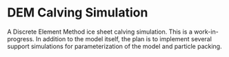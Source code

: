 # DEM Calving Simulation

A Discrete Element Method ice sheet calving simulation. This is a
work-in-progress. In addition to the model itself, the plan is to implement
several support simulations for parameterization of the model and particle
packing.
